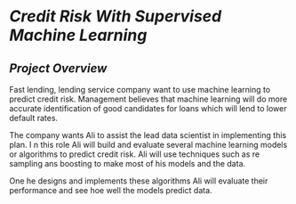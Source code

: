 # *Credit Risk With Supervised Machine Learning*

## *Project Overview*

Fast lending, lending service company want to use machine learning to predict credit risk. Management believes that machine learning will do more accurate identification of good candidates for loans which will lend to lower default rates.

The company wants Ali to  assist the lead data scientist in implementing this plan. I n this role Ali will build and evaluate several machine learning models or algorithms to predict credit risk. Ali will use techniques such as re sampling ans boosting to make most of his models and the data.

One he designs and implements these algorithms Ali will evaluate their performance and see hoe well the models predict data.

